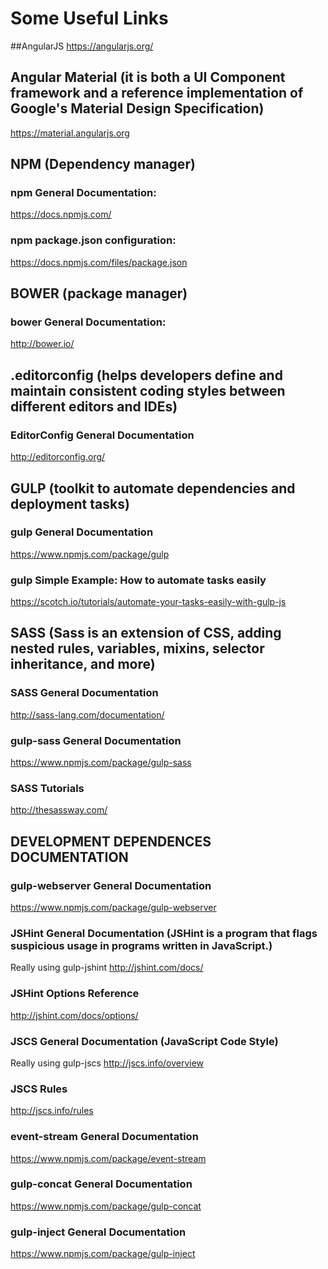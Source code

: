 # Some Useful Links

##AngularJS
https://angularjs.org/

## Angular Material (it is both a UI Component framework and a reference implementation of Google's Material Design Specification)
https://material.angularjs.org

## NPM (Dependency manager)

### npm General Documentation:
https://docs.npmjs.com/

### npm package.json configuration:
https://docs.npmjs.com/files/package.json

## BOWER (package manager)

### bower General Documentation:
http://bower.io/

## .editorconfig (helps developers define and maintain consistent coding styles between different editors and IDEs)

### EditorConfig General Documentation
http://editorconfig.org/

## GULP (toolkit to automate dependencies and deployment tasks)

### gulp General Documentation
https://www.npmjs.com/package/gulp

### gulp Simple Example: How to automate tasks easily
https://scotch.io/tutorials/automate-your-tasks-easily-with-gulp-js

## SASS (Sass is an extension of CSS, adding nested rules, variables, mixins, selector inheritance, and more)

### SASS General Documentation
http://sass-lang.com/documentation/

### gulp-sass General Documentation
https://www.npmjs.com/package/gulp-sass

### SASS Tutorials
http://thesassway.com/

## DEVELOPMENT DEPENDENCES DOCUMENTATION

### gulp-webserver General Documentation
https://www.npmjs.com/package/gulp-webserver

### JSHint General Documentation (JSHint is a program that flags suspicious usage in programs written in JavaScript.)
Really using gulp-jshint
http://jshint.com/docs/

### JSHint Options Reference
http://jshint.com/docs/options/

### JSCS General Documentation (JavaScript Code Style)
Really using gulp-jscs
http://jscs.info/overview

### JSCS Rules
http://jscs.info/rules

### event-stream General Documentation
https://www.npmjs.com/package/event-stream

### gulp-concat General Documentation
https://www.npmjs.com/package/gulp-concat

### gulp-inject General Documentation
https://www.npmjs.com/package/gulp-inject

